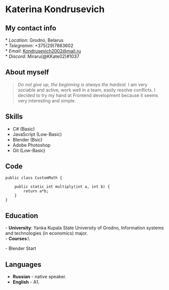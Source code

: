 # Katerina Kondrusevich
## My contact info
\* *Location*: Grodno, Belarus\
\* *Telegramm*: +375(29)7883602\
\* *Email*: Kondrusevich2002@mail.ru\
\* *Discord*: Miraru(@KKate02)#1037
## About myself
> *Do not give up, the beginning is always the hardest.*
I am very sociable and active, work well in a team, easily resolve conflicts. I decided to try my hand at Frontend development because it seems very interesting and simple.
## Skills
- C# (Basic)
- JavaScript (Low-Basic)
- Blender (Bsic)
- Adobe Photoshop
- Git (Low-Basic)
## Code
```
public class CustomMath {

    public static int multiply(int a, int b) {
        return a*b;
    }
}
```
## Education
\- **University**: Yanka Kupala State University of Grodno, Information systems and technologies (in economics) major.\
\- **Courses**:\

\- Blender Start
## Languages
* **Russian** - native speaker.
* **English** - A1.